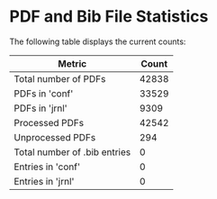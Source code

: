 # PDF and Bib File Statistics

The following table displays the current counts:


| Metric                  | Count   |
|-------------------------|---------|
| Total number of PDFs    | 42838      |
| PDFs in 'conf'          | 33529      |
| PDFs in 'jrnl'          | 9309      |
| Processed PDFs          | 42542      |
| Unprocessed PDFs        | 294      |
| Total number of .bib entries | 0  |
| Entries in 'conf'       | 0      |
| Entries in 'jrnl'       | 0      |
